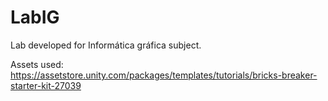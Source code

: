 # LabIG
Lab developed for Informática gráfica subject.

Assets used: https://assetstore.unity.com/packages/templates/tutorials/bricks-breaker-starter-kit-27039
